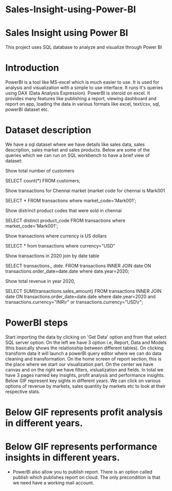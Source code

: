 # Sales-Insight-using-Power-BI

# Sales Insight using Power BI

This project uses SQL database to analyze and visualize through Power BI

# Introduction

PowerBI is a tool like MS-excel which is much easier to use. It is used for analysis and visualization with a simple to use interface. It runs it's queries using DAX (Data Analysis Expression). PowerBI is steroid on excel. It provides many features like publishing a report, viewing dashboard and report on app, loading the data in various formats like excel, text/csv, sql, powerBI dataset etc.

# Dataset description

We have a sql dataset where we have details like sales data, sales description, sales market and sales products. Below are some of the queries which we can run on SQL workbench to have a brief view of dataset:

Show total number of customers

SELECT count(*) FROM customers;

Show transactions for Chennai market (market code for chennai is Mark001

SELECT * FROM transactions where market_code='Mark001';

Show distrinct product codes that were sold in chennai

SELECT distinct product_code FROM transactions where market_code='Mark001';

Show transactions where currency is US dollars

SELECT * from transactions where currency="USD"

Show transactions in 2020 join by date table

SELECT transactions.*, date.* FROM transactions INNER JOIN date ON transactions.order_date=date.date where date.year=2020;

Show total revenue in year 2020,

SELECT SUM(transactions.sales_amount) FROM transactions INNER JOIN date ON transactions.order_date=date.date where date.year=2020 and transactions.currency="INR\r" or transactions.currency="USD\r";

# PowerBI steps

Start importing the data by clicking on 'Get Data' option and from that select SQL server option.
On the left we have 3 option i.e, Report, Data and Models (this basically shows the relationship between different tables).
On clicking transform data it will launch a powerBI query editor where we can do data cleaning and transformation.
On the home screen of report section, this is the place where we start our visualization part. On the center we have canvas and on the right we have filters, vislualization and fields.
In total we have 3 pages named key insights, profit analysis and performance insights.
Below GIF represent key sights in different years. We can click on various options of revenue by markets, sales quantity by markets etc to look at their respective stats.


# Below GIF represents profit analysis in different years.


# Below GIF represents performance insights in different years.


* PowerBI also allow you to publish report. There is an option called publish which publishes report on cloud. The only precondition is that we need have a working mail account.
